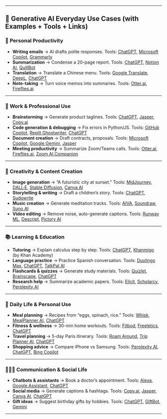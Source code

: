 
---

## 🔹 Generative AI Everyday Use Cases (with Examples + Tools + Links)

### 📱 **Personal Productivity**

* **Writing emails** → AI drafts polite responses.
  Tools: [ChatGPT](https://chat.openai.com), [Microsoft Copilot](https://copilot.microsoft.com/), [Grammarly](https://www.grammarly.com/)
* **Summarization** → Condense a 20-page report.
  Tools: [ChatGPT](https://chat.openai.com), [Notion AI](https://www.notion.so/product/ai), [QuillBot](https://quillbot.com/)
* **Translation** → Translate a Chinese menu.
  Tools: [Google Translate](https://translate.google.com/), [DeepL](https://www.deepl.com/translator), [ChatGPT](https://chat.openai.com)
* **Note-taking** → Turn voice memos into summaries.
  Tools: [Otter.ai](https://otter.ai/), [Fireflies.ai](https://fireflies.ai/)

---

### 💼 **Work & Professional Use**

* **Brainstorming** → Generate product taglines.
  Tools: [ChatGPT](https://chat.openai.com), [Jasper](https://www.jasper.ai/), [Copy.ai](https://www.copy.ai/)
* **Code generation & debugging** → Fix errors in Python/JS.
  Tools: [GitHub Copilot](https://github.com/features/copilot), [Replit Ghostwriter](https://replit.com/site/ghostwriter), [ChatGPT](https://chat.openai.com)
* **Document creation** → Draft contracts, proposals.
  Tools: [Microsoft Copilot](https://copilot.microsoft.com/), [Google Gemini](https://gemini.google.com/), [Jasper](https://www.jasper.ai/)
* **Meeting productivity** → Summarize Zoom/Teams calls.
  Tools: [Otter.ai](https://otter.ai/), [Fireflies.ai](https://fireflies.ai/), [Zoom AI Companion](https://explore.zoom.us/en/products/zoom-ai-companion/)

---

### 🎨 **Creativity & Content Creation**

* **Image generation** → “A futuristic city at sunset.”
  Tools: [MidJourney](https://www.midjourney.com/), [DALL·E](https://openai.com/dall-e), [Stable Diffusion](https://stability.ai/), [Canva AI](https://www.canva.com/ai-image-generator/)
* **Storytelling & writing** → Draft a children’s story.
  Tools: [ChatGPT](https://chat.openai.com), [Sudowrite](https://www.sudowrite.com/)
* **Music creation** → Generate meditation tracks.
  Tools: [AIVA](https://www.aiva.ai/), [Soundraw](https://soundraw.io/), [Suno AI](https://www.suno.ai/)
* **Video editing** → Remove noise, auto-generate captions.
  Tools: [Runway ML](https://runwayml.com/), [Descript](https://www.descript.com/), [Pictory AI](https://pictory.ai/)

---

### 📚 **Learning & Education**

* **Tutoring** → Explain calculus step by step.
  Tools: [ChatGPT](https://chat.openai.com), [Khanmigo](https://www.khanacademy.org/khan-labs) (by Khan Academy)
* **Language practice** → Practice Spanish conversation.
  Tools: [Duolingo Max](https://blog.duolingo.com/duolingo-max/), [ChatGPT](https://chat.openai.com), [TalkPal AI](https://talkpal.ai/)
* **Flashcards & quizzes** → Generate study materials.
  Tools: [Quizlet](https://quizlet.com/), [Brainscape](https://www.brainscape.com/), [ChatGPT](https://chat.openai.com)
* **Research help** → Summarize academic papers.
  Tools: [Elicit](https://elicit.org/), [Scholarcy](https://www.scholarcy.com/), [Perplexity AI](https://www.perplexity.ai/)

---

### 🛒 **Daily Life & Personal Use**

* **Meal planning** → Recipes from “eggs, spinach, rice.”
  Tools: [Whisk](https://whisk.com/), [MealPlanner AI](https://mealplanner.ai/), [ChatGPT](https://chat.openai.com)
* **Fitness & wellness** → 30-min home workouts.
  Tools: [Fitbod](https://fitbod.me/), [Freeletics](https://www.freeletics.com/), [ChatGPT](https://chat.openai.com)
* **Travel planning** → 5-day Paris itinerary.
  Tools: [Roam Around](https://roamaround.io/), [Trip Planner AI](https://tripplanner.ai/), [ChatGPT](https://chat.openai.com)
* **Shopping advice** → Compare iPhone vs Samsung.
  Tools: [Perplexity AI](https://www.perplexity.ai/), [ChatGPT](https://chat.openai.com), [Bing Copilot](https://www.bing.com/chat)

---

### 🧑‍🤝‍🧑 **Communication & Social Life**

* **Chatbots & assistants** → Book a doctor’s appointment.
  Tools: [Alexa](https://www.amazon.com/alexa), [Google Assistant](https://assistant.google.com/), [ChatGPT](https://chat.openai.com)
* **Social media** → Generate captions & hashtags.
  Tools: [Copy.ai](https://www.copy.ai/), [Jasper](https://www.jasper.ai/), [Canva AI](https://www.canva.com/), [ChatGPT](https://chat.openai.com)
* **Gift ideas** → Suggest birthday gifts by hobbies.
  Tools: [ChatGPT](https://chat.openai.com), [GiftBot](https://giftbot.io/), [Gemini](https://gemini.google.com/)

---
